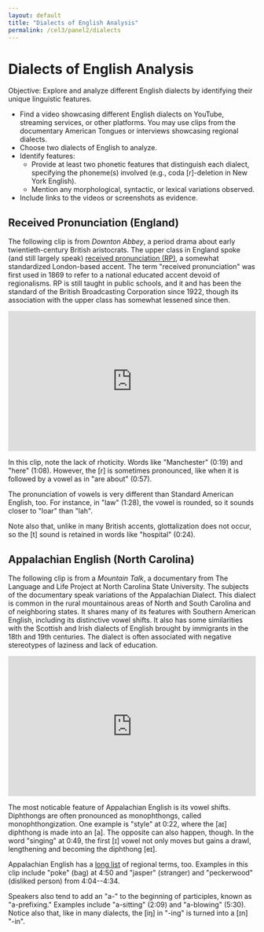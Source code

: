 ```yaml
---
layout: default
title: "Dialects of English Analysis"
permalink: /cel3/panel2/dialects
---
```


# Dialects of English Analysis 
Objective: Explore and analyze different English dialects by identifying their unique linguistic features.

- Find a video showcasing different English dialects on YouTube, streaming services, or other platforms. You may use clips from the documentary American Tongues or interviews showcasing regional dialects.
- Choose two dialects of English to analyze.
- Identify features:
  - Provide at least two phonetic features that distinguish each dialect, specifying the phoneme(s) involved (e.g., coda [r]-deletion in New York English).
  - Mention any morphological, syntactic, or lexical variations observed.
- Include links to the videos or screenshots as evidence.



## Received Pronunciation (England)

The following clip is from *Downton Abbey*, a period drama about early twientieth-century British aristocrats. The upper class in England spoke (and still largely speak) [received pronunciation (RP)](https://en.wikipedia.org/wiki/Received_Pronunciation), a somewhat standardized London-based accent. The term "received pronunciation" was first used in 1869 to refer to a national educated accent devoid of regionalisms. RP is still taught in public schools, and it and has been the standard of the British Broadcasting Corporation since 1922, though its association with the upper class has somewhat lessened since then.

<iframe width="100%" height="285" src="https://www.youtube.com/embed/4KBAXMpklDU" title="What Is a Weekend? | Downton Abbey" frameborder="0" allow="accelerometer; autoplay; clipboard-write; encrypted-media; gyroscope; picture-in-picture; web-share" referrerpolicy="strict-origin-when-cross-origin" allowfullscreen></iframe>

In this clip, note the lack of rhoticity. Words like "Manchester" (0:19) and "here" (1:08). However, the [r] is sometimes pronounced, like when it is followed by a vowel as in "are about" (0:57). 

The pronunciation of vowels is very different than Standard American English, too. For instance, in "law" (1:28), the vowel is rounded, so it sounds closer to "loar" than "lah". 

Note also that, unlike in many British accents, glottalization does not occur, so the [t] sound is retained in words like "hospital" (0:24).


## Appalachian English (North Carolina)

The following clip is from a *Mountain Talk*, a documentary from The Language and Life Project at North Carolina State University. The subjects of the documentary speak variations of the Appalachian Dialect. This dialect is common in the rural mountainous areas of North and South Carolina and of neighboring states. It shares many of its features with Southern American English, including its distinctive vowel shifts. It also has some similarities with the Scottish and Irish dialects of English brought by immigrants in the 18th and 19th centuries. The dialect is often associated with negative stereotypes of laziness and lack of education.  

<iframe width="100%" height="285" src="https://www.youtube.com/embed/03iwAY4KlIU" title="Appalachian English" frameborder="0" allow="accelerometer; autoplay; clipboard-write; encrypted-media; gyroscope; picture-in-picture; web-share" referrerpolicy="strict-origin-when-cross-origin" allowfullscreen></iframe>

The most noticable feature of Appalachian English is its vowel shifts. Diphthongs are often pronounced as monophthongs, called monophthongization. One example is "style" at 0:22, where the [aɪ] diphthong is made into an [a]. The opposite can also happen, though. In the word "singing" at 0:49, the first [ɪ] vowel not only moves but gains a drawl, lengthening and becoming the diphthong [eɪ].

Appalachian English has a [long list](https://en.wikipedia.org/wiki/Appalachian_English#Vocabulary) of regional terms, too. Examples in this clip include "poke" (bag) at 4:50 and "jasper" (stranger) and "peckerwood" (disliked person) from 4:04--4:34.

Speakers also tend to add an "a-" to the beginning of participles, known as "a-prefixing." Examples include "a-sitting" (2:09) and "a-blowing" (5:30). Notice also that, like in many dialects, the [iŋ] in "-ing" is turned into a [ɪn] "-in".




